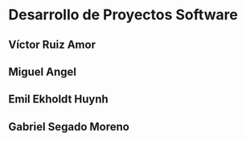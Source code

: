 # Desarrollo de Proyectos Software
## Víctor Ruiz Amor
## Miguel Angel
## Emil Ekholdt Huynh
## Gabriel Segado Moreno